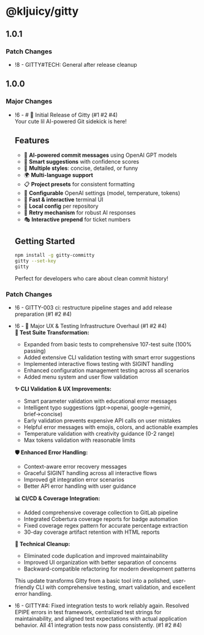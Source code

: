 # @kljuicy/gitty

## 1.0.1

### Patch Changes

- !8 - GITTY#TECH: General after release cleanup

## 1.0.0

### Major Changes

- !6 - # 🎉 Initial Release of Gitty (#1 #2 #4)  
  Your cute lil AI-powered Git sidekick is here!

  ## Features

  - 🤖 **AI-powered commit messages** using OpenAI GPT models
  - 🎯 **Smart suggestions** with confidence scores
  - 🎨 **Multiple styles**: concise, detailed, or funny
  - 🌍 **Multi-language support**
  - 📋 **Project presets** for consistent formatting
  - 🔧 **Configurable** OpenAI settings (model, temperature, tokens)
  - 🚀 **Fast & interactive** terminal UI
  - 💾 **Local config** per repository
  - 🔄 **Retry mechanism** for robust AI responses
  - 🎭 **Interactive prepend** for ticket numbers

  ## Getting Started

  ```bash
  npm install -g gitty-committy
  gitty --set-key
  gitty
  ```

  Perfect for developers who care about clean commit history!

### Patch Changes

- !6 - GITTY-003 ci: restructure pipeline stages and add release preparation (#1 #2 #4)
- !6 - 🚀 Major UX & Testing Infrastructure Overhaul (#1 #2 #4)  
  **🧪 Test Suite Transformation:**

  - Expanded from basic tests to comprehensive 107-test suite (100% passing)
  - Added extensive CLI validation testing with smart error suggestions
  - Implemented interactive flows testing with SIGINT handling
  - Enhanced configuration management testing across all scenarios
  - Added menu system and user flow validation

  **✨ CLI Validation & UX Improvements:**

  - Smart parameter validation with educational error messages
  - Intelligent typo suggestions (gpt→openai, google→gemini, brief→concise)
  - Early validation prevents expensive API calls on user mistakes
  - Helpful error messages with emojis, colors, and actionable examples
  - Temperature validation with creativity guidance (0-2 range)
  - Max tokens validation with reasonable limits

  **🛡️ Enhanced Error Handling:**

  - Context-aware error recovery messages
  - Graceful SIGINT handling across all interactive flows
  - Improved git integration error scenarios
  - Better API error handling with user guidance

  **📊 CI/CD & Coverage Integration:**

  - Added comprehensive coverage collection to GitLab pipeline
  - Integrated Cobertura coverage reports for badge automation
  - Fixed coverage regex pattern for accurate percentage extraction
  - 30-day coverage artifact retention with HTML reports

  **🧹 Technical Cleanup:**

  - Eliminated code duplication and improved maintainability
  - Improved UI organization with better separation of concerns
  - Backward-compatible refactoring for modern development patterns

  This update transforms Gitty from a basic tool into a polished, user-friendly CLI with comprehensive testing, smart validation, and excellent error handling.

- !6 - GITTY#4: Fixed integration tests to work reliably again. Resolved EPIPE errors in test framework, centralized test strings for maintainability, and aligned test expectations with actual application behavior. All 41 integration tests now pass consistently. (#1 #2 #4)
